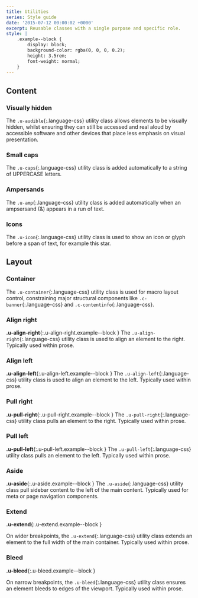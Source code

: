 ```yaml
---
title: Utilities
series: Style guide
date: '2015-07-12 00:00:02 +0000'
excerpt: Reusable classes with a single purpose and specific role.
style: |
    .example--block {
        display: block;
        background-color: rgba(0, 0, 0, 0.2);
        height: 3.5rem;
        font-weight: normal;
    }
---
```

## Content

### Visually hidden
The `.u-audible`{:.language-css} utility class allows elements to be visually hidden, whilst ensuring they can still be accessed and real aloud by accessible software and other devices that place less emphasis on visual presentation.

### Small caps
The `.u-caps`{:.language-css} utility class is added automatically to a string of UPPERCASE letters.

### Ampersands
The `.u-amp`{:.language-css} utility class is added automatically when an ampsersand (&) appears in a run of text.

### Icons
The `.u-icon`{:.language-css} utility class is used to show an icon or glyph before a span of text, for example this <span class="u-icon" data-icon="&#9733;" aria-hidden="true">star</span>.

## Layout

### Container
The `.u-container`{:.language-css} utility class is used for macro layout control, constraining major structural components like `.c-banner`{:.language-css} and `.c-contentinfo`{:.language-css}.

### Align right
**.u-align-right**{:.u-align-right.example--block } The `.u-align-right`{:.language-css} utility class is used to align an element to the right. Typically used within prose.

### Align left
**.u-align-left**{:.u-align-left.example--block } The `.u-align-left`{:.language-css} utility class is used to align an element to the left. Typically used within prose.

### Pull right
**.u-pull-right**{:.u-pull-right.example--block } The `.u-pull-right`{:.language-css} utility class pulls an element to the right. Typically used within prose.

### Pull left
**.u-pull-left**{:.u-pull-left.example--block } The `.u-pull-left`{:.language-css} utility class pulls an element to the left. Typically used within prose.

### Aside
**.u-aside**{:.u-aside.example--block } The `.u-aside`{:.language-css} utility class pull sidebar content to the left of the main content. Typically used for meta or page navigation components.

### Extend
**.u-extend**{:.u-extend.example--block }

On wider breakpoints, the `.u-extend`{:.language-css} utility class extends an element to the full width of the main container. Typically used within prose.

### Bleed
**.u-bleed**{:.u-bleed.example--block }

On narrow breakpoints, the `.u-bleed`{:.language-css} utility class ensures an element bleeds to edges of the viewport. Typically used within prose.
